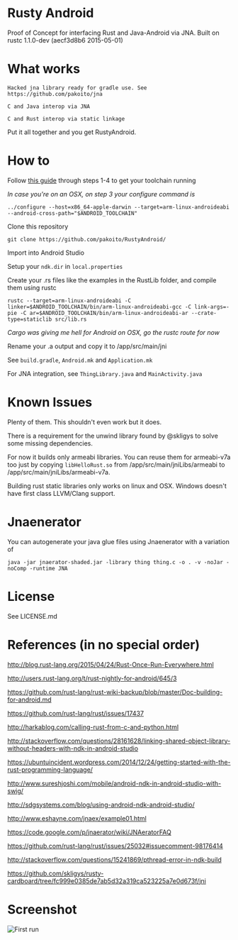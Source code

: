 Rusty Android
==========

Proof of Concept for interfacing Rust and Java-Android via JNA. Built on rustc 1.1.0-dev (aecf3d8b6 2015-05-01) 


What works
==========

    Hacked jna library ready for gradle use. See https://github.com/pakoito/jna

    C and Java interop via JNA

    C and Rust interop via static linkage

Put it all together and you get RustyAndroid.


How to
==========

Follow [this guide](https://github.com/rust-lang/rust-wiki-backup/blob/master/Doc-building-for-android.md) through steps 1-4 to get your toolchain running

*In case you're on an OSX, on step 3 your configure command is*

    ../configure --host=x86_64-apple-darwin --target=arm-linux-androideabi --android-cross-path="$ANDROID_TOOLCHAIN"

Clone this repository

    git clone https://github.com/pakoito/RustyAndroid/

Import into Android Studio

Setup your ```ndk.dir``` in ```local.properties```

Create your .rs files like the examples in the RustLib folder, and compile them using rustc

    rustc --target=arm-linux-androideabi -C linker=$ANDROID_TOOLCHAIN/bin/arm-linux-androideabi-gcc -C link-args=-pie -C ar=$ANDROID_TOOLCHAIN/bin/arm-linux-androideabi-ar --crate-type=staticlib src/lib.rs

*Cargo was giving me hell for Android on OSX, go the rustc route for now*

Rename your .a output and copy it to /app/src/main/jni

See ```build.gradle```, ```Android.mk``` and ```Application.mk```

For JNA integration, see ```ThingLibrary.java``` and ```MainActivity.java```


Known Issues
=============

Plenty of them. This shouldn't even work but it does.

There is a requirement for the unwind library found by @skligys to solve some missing dependencies.

For now it builds only armeabi libraries. You can reuse them for armeabi-v7a too just by copying ```libHelloRust.so``` from /app/src/main/jniLibs/armeabi to /app/src/main/jniLibs/armeabi-v7a.

Building rust static libraries only works on linux and OSX. Windows doesn't have first class LLVM/Clang support.


Jnaenerator
============

You can autogenerate your java glue files using Jnaenerator with a variation of

    java -jar jnaerator-shaded.jar -library thing thing.c -o . -v -noJar -noComp -runtime JNA


License
==========

See LICENSE.md


References (in no special order)
==========

http://blog.rust-lang.org/2015/04/24/Rust-Once-Run-Everywhere.html

http://users.rust-lang.org/t/rust-nightly-for-android/645/3

https://github.com/rust-lang/rust-wiki-backup/blob/master/Doc-building-for-android.md

https://github.com/rust-lang/rust/issues/17437

http://harkablog.com/calling-rust-from-c-and-python.html

http://stackoverflow.com/questions/28161628/linking-shared-object-library-without-headers-with-ndk-in-android-studio

https://ubuntuincident.wordpress.com/2014/12/24/getting-started-with-the-rust-programming-language/

http://www.sureshjoshi.com/mobile/android-ndk-in-android-studio-with-swig/

http://sdgsystems.com/blog/using-android-ndk-android-studio/

http://www.eshayne.com/jnaex/example01.html

https://code.google.com/p/jnaerator/wiki/JNAeratorFAQ

https://github.com/rust-lang/rust/issues/25032#issuecomment-98176414

http://stackoverflow.com/questions/15241869/pthread-error-in-ndk-build

https://github.com/skligys/rusty-cardboard/tree/fc999e0385de7ab5d32a319ca523225a7e0d673f/jni


Screenshot
==========

![First run](https://github.com/pakoito/RustyAndroid/blob/master/device-2015-05-01-205416.png)
